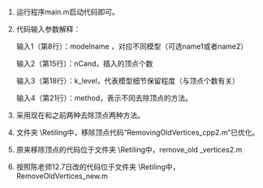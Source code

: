 1. 运行程序main.m启动代码即可。

2. 代码输入参数解释：

   输入1（第8行）：modelname ，对应不同模型（可选name1或者name2）

   输入2（第15行）：nCand，插入的顶点个数

   输入3（第18行）：k_level，代表模型细节保留程度（与顶点个数有关）

   输入4（第21行）：method，表示不同去除顶点的方法。

3. 采用现在和之前两种去除顶点两种方法。

4. 文件夹 \Retiling中，移除顶点代码“RemovingOldVertices_cpp2.m”已优化。

5. 原来移除顶点的代码位于文件夹 \Retiling中，remove_old _vertices2.m

6. 按照陈老师12.7日改的代码位于文件夹 \Retiling中，RemoveOldVertices_new.m

